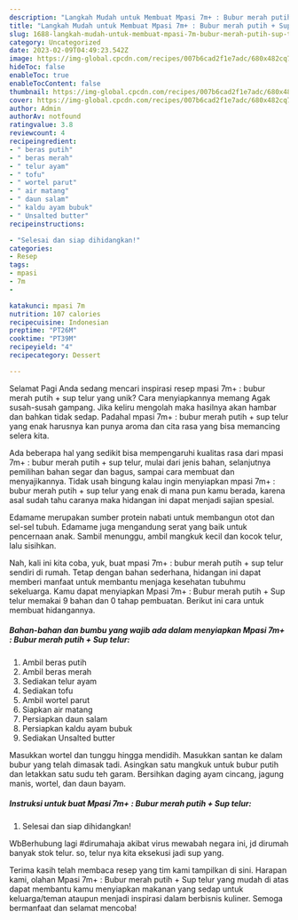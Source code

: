 ```yaml
---
description: "Langkah Mudah untuk Membuat Mpasi 7m+ : Bubur merah putih + Sup telur yang Lezat Sekali, Sempurna"
title: "Langkah Mudah untuk Membuat Mpasi 7m+ : Bubur merah putih + Sup telur yang Lezat Sekali, Sempurna"
slug: 1688-langkah-mudah-untuk-membuat-mpasi-7m-bubur-merah-putih-sup-telur-yang-lezat-sekali-sempurna
category: Uncategorized
date: 2023-02-09T04:49:23.542Z
image: https://img-global.cpcdn.com/recipes/007b6cad2f1e7adc/680x482cq70/mpasi-7m-bubur-merah-putih-sup-telur-foto-resep-utama.jpg
hideToc: false
enableToc: true
enableTocContent: false
thumbnail: https://img-global.cpcdn.com/recipes/007b6cad2f1e7adc/680x482cq70/mpasi-7m-bubur-merah-putih-sup-telur-foto-resep-utama.jpg
cover: https://img-global.cpcdn.com/recipes/007b6cad2f1e7adc/680x482cq70/mpasi-7m-bubur-merah-putih-sup-telur-foto-resep-utama.jpg
author: Admin
authorAv: notfound
ratingvalue: 3.8
reviewcount: 4
recipeingredient:
- " beras putih"
- " beras merah"
- " telur ayam"
- " tofu"
- " wortel parut"
- " air matang"
- " daun salam"
- " kaldu ayam bubuk"
- " Unsalted butter"
recipeinstructions:

- "Selesai dan siap dihidangkan!"
categories:
- Resep
tags:
- mpasi
- 7m
- 

katakunci: mpasi 7m  
nutrition: 107 calories
recipecuisine: Indonesian
preptime: "PT26M"
cooktime: "PT39M"
recipeyield: "4"
recipecategory: Dessert

---
```



Selamat Pagi Anda sedang mencari inspirasi resep mpasi 7m+ : bubur merah putih + sup telur yang unik? Cara menyiapkannya memang Agak susah-susah gampang. Jika keliru mengolah maka hasilnya akan hambar dan bahkan tidak sedap. Padahal mpasi 7m+ : bubur merah putih + sup telur yang enak harusnya kan punya aroma dan cita rasa yang bisa memancing selera kita.


Ada beberapa hal yang sedikit bisa mempengaruhi kualitas rasa dari mpasi 7m+ : bubur merah putih + sup telur, mulai dari jenis bahan, selanjutnya pemilihan bahan segar dan bagus, sampai cara membuat dan menyajikannya. Tidak usah bingung kalau ingin menyiapkan mpasi 7m+ : bubur merah putih + sup telur yang enak di mana pun kamu berada, karena asal sudah tahu caranya maka hidangan ini dapat menjadi sajian spesial.

Edamame merupakan sumber protein nabati untuk membangun otot dan sel-sel tubuh. Edamame juga mengandung serat yang baik untuk pencernaan anak. Sambil menunggu, ambil mangkuk kecil dan kocok telur, lalu sisihkan.


Nah, kali ini kita coba, yuk, buat mpasi 7m+ : bubur merah putih + sup telur sendiri di rumah. Tetap dengan bahan sederhana, hidangan ini dapat memberi manfaat untuk membantu menjaga kesehatan tubuhmu sekeluarga. Kamu dapat menyiapkan Mpasi 7m+ : Bubur merah putih + Sup telur memakai 9 bahan dan 0 tahap pembuatan. Berikut ini cara untuk membuat hidangannya.

<!--inarticleads1-->

##### Bahan-bahan dan bumbu yang wajib ada dalam menyiapkan Mpasi 7m+ : Bubur merah putih + Sup telur:

1. Ambil  beras putih
1. Ambil  beras merah
1. Sediakan  telur ayam
1. Sediakan  tofu
1. Ambil  wortel parut
1. Siapkan  air matang
1. Persiapkan  daun salam
1. Persiapkan  kaldu ayam bubuk
1. Sediakan  Unsalted butter


Masukkan wortel dan tunggu hingga mendidih. Masukkan santan ke dalam bubur yang telah dimasak tadi. Asingkan satu mangkuk untuk bubur putih dan letakkan satu sudu teh garam. Bersihkan daging ayam cincang, jagung manis, wortel, dan daun bayam. 

<!--inarticleads2-->

##### Instruksi untuk buat Mpasi 7m+ : Bubur merah putih + Sup telur:


1. Selesai dan siap dihidangkan!

WbBerhubung lagi #dirumahaja akibat virus mewabah negara ini, jd dirumah banyak stok telur. so, telur nya kita eksekusi jadi sup yang. 

Terima kasih telah membaca resep yang tim kami tampilkan di sini. Harapan kami, olahan Mpasi 7m+ : Bubur merah putih + Sup telur yang mudah di atas dapat membantu kamu menyiapkan makanan yang sedap untuk keluarga/teman ataupun menjadi inspirasi dalam berbisnis kuliner. Semoga bermanfaat dan selamat mencoba!
